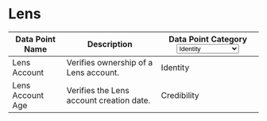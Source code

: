 # Lens

<table><thead><tr><th>Data Point Name</th><th>Description</th><th>Data Point Category<select><option value="lomLNr0I9Uvm" label="Identity" color="blue"></option><option value="4CcsGQO5qqP1" label="Activity" color="blue"></option><option value="vupUT60FMN6n" label="Credibility" color="blue"></option><option value="N1ap3SKQ2O9w" label="Skills [Developer]" color="blue"></option><option value="DHBuT13t8Hmk" label="Skills [Creator]" color="blue"></option></select></th></tr></thead><tbody><tr><td>Lens Account</td><td>Verifies ownership of a Lens account.</td><td><span data-option="lomLNr0I9Uvm">Identity</span></td></tr><tr><td>Lens Account Age</td><td>Verifies the Lens account creation date.</td><td><span data-option="vupUT60FMN6n">Credibility</span></td></tr></tbody></table>
